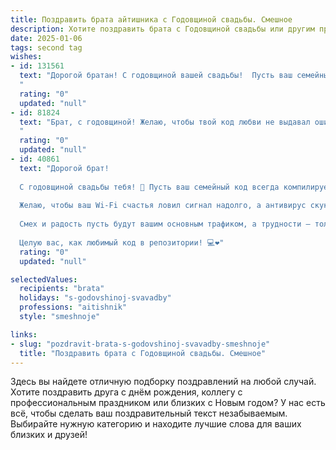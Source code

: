 ```yaml
---
title: Поздравить брата айтишника с Годовщиной свадьбы. Смешное
description: Хотите поздравить брата с Годовщиной свадьбы или другим праздником? Наш ИИ создаст незабываемое поздравление, а вы обязательно выделитесь среди других.  
date: 2025-01-06
tags: second tag
wishes:
- id: 131561
  text: "Дорогой братан! С годовщиной вашей свадьбы!  Пусть ваш семейный Wi-Fi всегда будет на максимальной скорости, без багов и зависаний, а любовь –  неисчерпаемым трафиком!  Желаю, чтобы  ваша совместная жизнь была  ярче, чем самый крутой  геймерский монитор, и  спокойнее, чем  сервер после апдейта.  Счастья вам,  долголетия и  чтобы  ни один  глюк  не смог  повлиять на вашу идиллию!
  "
  rating: "0"
  updated: "null"
- id: 81824
  text: "Брат, с годовщиной! Желаю, чтобы твой код любви не выдавал ошибок, а сервер брака работал без сбоев, как твой любимый процессор! 😉🎉
  "
  rating: "0"
  updated: "null"
- id: 40861
  text: "Дорогой брат!
  
  С годовщиной свадьбы тебя! 🎉 Пусть ваш семейный код всегда компилируется без ошибок, а обновления в отношениях идут только с позитивными патчами!
  
  Желаю, чтобы ваш Wi-Fi счастья ловил сигнал надолго, а антивирус скуки был всегда включен. Пусть ваша любовь будет как оптимизированный алгоритм: быстро, эффективно и с минимальными затратами на недоразумения!
  
  Смех и радость пусть будут вашим основным трафиком, а трудности — только тестами на совместимость. Поздравляю вас с этим замечательным днем!
  
  Целую вас, как любимый код в репозитории! 💻❤️"
  rating: "0"
  updated: "null"

selectedValues:
  recipients: "brata"
  holidays: "s-godovshinoj-svavadby"
  professions: "aitishnik"
  style: "smeshnoje"

links:
- slug: "pozdravit-brata-s-godovshinoj-svavadby-smeshnoje"
  title: "Поздравить брата с Годовщиной свадьбы. Смешное"
---
```


Здесь вы найдете отличную подборку поздравлений на любой случай.
Хотите поздравить друга с днём рождения, коллегу с профессиональным праздником или близких с Новым годом? У нас есть всё, чтобы сделать ваш поздравительный текст незабываемым. Выбирайте нужную категорию и находите лучшие слова для ваших близких и друзей!
